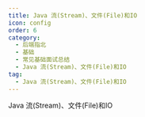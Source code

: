 ```yaml
---
title: Java 流(Stream)、文件(File)和IO
icon: config
order: 6
category:
  - 后端指北
  - 基础
  - 常见基础面试总结
  - Java 流(Stream)、文件(File)和IO
tag:
  - Java 流(Stream)、文件(File)和IO
---
```


Java 流(Stream)、文件(File)和IO
